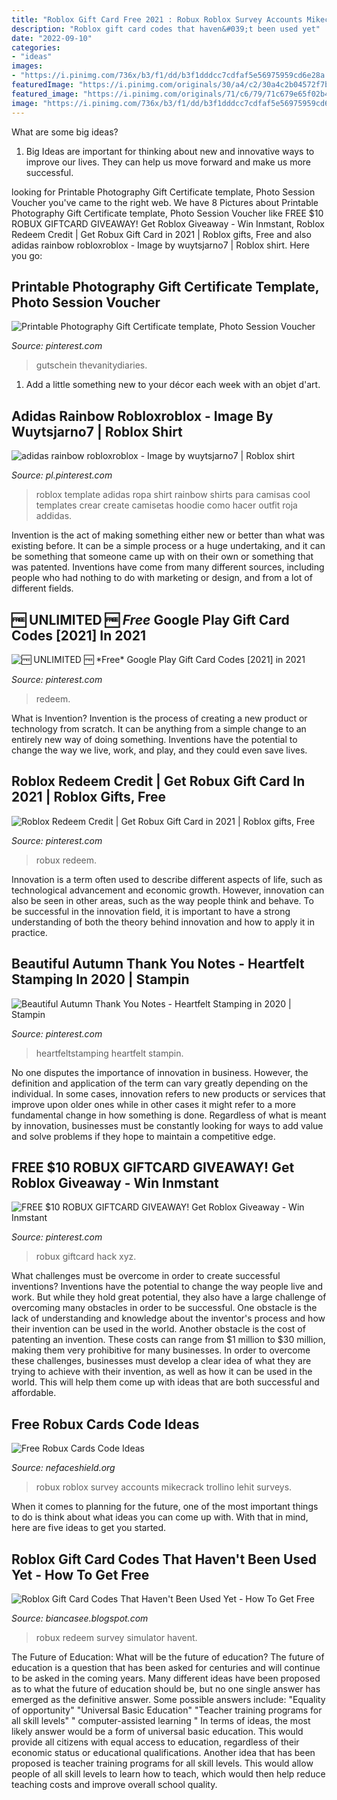 ```yaml
---
title: "Roblox Gift Card Free 2021 : Robux Roblox Survey Accounts Mikecrack Trollino Lehit Surveys"
description: "Roblox gift card codes that haven&#039;t been used yet"
date: "2022-09-10"
categories:
- "ideas"
images:
- "https://i.pinimg.com/736x/b3/f1/dd/b3f1dddcc7cdfaf5e56975959cd6e28a.jpg"
featuredImage: "https://i.pinimg.com/originals/30/a4/c2/30a4c2b04572f7b3624b277ac2dcdb33.jpg"
featured_image: "https://i.pinimg.com/originals/71/c6/79/71c679e65f02b4e826262461e7c0d529.jpg"
image: "https://i.pinimg.com/736x/b3/f1/dd/b3f1dddcc7cdfaf5e56975959cd6e28a.jpg"
---
```



What are some big ideas?
1. Big Ideas are important for thinking about new and innovative ways to improve our lives. They can help us move forward and make us more successful.

	

		
looking for Printable Photography Gift Certificate template, Photo Session Voucher you've came to the right web. We have 8 Pictures about Printable Photography Gift Certificate template, Photo Session Voucher like FREE $10 ROBUX GIFTCARD GIVEAWAY! Get Roblox Giveaway - Win Inmstant, Roblox Redeem Credit | Get Robux Gift Card in 2021 | Roblox gifts, Free and also adidas rainbow robloxroblox - Image by wuytsjarno7 | Roblox shirt. Here you go:
		
    
## Printable Photography Gift Certificate Template, Photo Session Voucher

<img loading=lazy src="https://i.pinimg.com/736x/b6/b2/5f/b6b25f73e06229a18b6dee14c31d4fa6.jpg" onerror="this.onerror=null;this.src='https://tse3.mm.bing.net/th?id=OIP.yHGGL9_mUWdH_Q7tO2gbCwHaHa&amp;pid=15.1';" alt="Printable Photography Gift Certificate template, Photo Session Voucher">

_Source: pinterest.com_

>gutschein thevanitydiaries. 

	

1. Add a little something new to your décor each week with an objet d'art.

    
## Adidas Rainbow Robloxroblox - Image By Wuytsjarno7 | Roblox Shirt

<img loading=lazy src="https://i.pinimg.com/736x/22/78/61/22786107eb2ec77ab9a03a568fb7392e.jpg" onerror="this.onerror=null;this.src='https://tse1.mm.bing.net/th?id=OIP.Usa73rexfQHnx6qFuwXpTQHaHE&amp;pid=15.1';" alt="adidas rainbow robloxroblox - Image by wuytsjarno7 | Roblox shirt">

_Source: pl.pinterest.com_

>roblox template adidas ropa shirt rainbow shirts para camisas cool templates crear create camisetas hoodie como hacer outfit roja addidas. 

	

Invention is the act of making something either new or better than what was existing before. It can be a simple process or a huge undertaking, and it can be something that someone came up with on their own or something that was patented. Inventions have come from many different sources, including people who had nothing to do with marketing or design, and from a lot of different fields.

    
## 🆓 UNLIMITED 🆓 *Free* Google Play Gift Card Codes [2021] In 2021

<img loading=lazy src="https://i.pinimg.com/736x/b3/f1/dd/b3f1dddcc7cdfaf5e56975959cd6e28a.jpg" onerror="this.onerror=null;this.src='https://tse4.mm.bing.net/th?id=OIP.Uxea5tUvFjITNAX5cGOWgwHaFj&amp;pid=15.1';" alt="🆓 UNLIMITED 🆓 *Free* Google Play Gift Card Codes [2021] in 2021">

_Source: pinterest.com_

>redeem. 

	

What is Invention?
Invention is the process of creating a new product or technology from scratch. It can be anything from a simple change to an entirely new way of doing something. Inventions have the potential to change the way we live, work, and play, and they could even save lives.

    
## Roblox Redeem Credit | Get Robux Gift Card In 2021 | Roblox Gifts, Free

<img loading=lazy src="https://i.pinimg.com/736x/1c/52/7f/1c527f890f1574d5a904a7b9cd2dc3df.jpg" onerror="this.onerror=null;this.src='https://tse1.mm.bing.net/th?id=OIP.y6rm-olEjqnhShUo7fXalQHaJ3&amp;pid=15.1';" alt="Roblox Redeem Credit | Get Robux Gift Card in 2021 | Roblox gifts, Free">

_Source: pinterest.com_

>robux redeem. 

	

Innovation is a term often used to describe different aspects of life, such as technological advancement and economic growth. However, innovation can also be seen in other areas, such as the way people think and behave. To be successful in the innovation field, it is important to have a strong understanding of both the theory behind innovation and how to apply it in practice.

    
## Beautiful Autumn Thank You Notes - Heartfelt Stamping In 2020 | Stampin

<img loading=lazy src="https://i.pinimg.com/originals/71/c6/79/71c679e65f02b4e826262461e7c0d529.jpg" onerror="this.onerror=null;this.src='https://tse2.mm.bing.net/th?id=OIP.M3TWRDLmznbiAYKb81Gp_gHaF_&amp;pid=15.1';" alt="Beautiful Autumn Thank You Notes - Heartfelt Stamping in 2020 | Stampin">

_Source: pinterest.com_

>heartfeltstamping heartfelt stampin. 

	

No one disputes the importance of innovation in business. However, the definition and application of the term can vary greatly depending on the individual. In some cases, innovation refers to new products or services that improve upon older ones while in other cases it might refer to a more fundamental change in how something is done. Regardless of what is meant by innovation, businesses must be constantly looking for ways to add value and solve problems if they hope to maintain a competitive edge.

    
## FREE $10 ROBUX GIFTCARD GIVEAWAY! Get Roblox Giveaway - Win Inmstant

<img loading=lazy src="https://i.pinimg.com/736x/3c/17/f3/3c17f345b8edee6de1296afca1794dc5.jpg" onerror="this.onerror=null;this.src='https://tse4.mm.bing.net/th?id=OIP.n8BO8yDInS4hVNYv27BQfQHaMG&amp;pid=15.1';" alt="FREE $10 ROBUX GIFTCARD GIVEAWAY! Get Roblox Giveaway - Win Inmstant">

_Source: pinterest.com_

>robux giftcard hack xyz. 

	

What challenges must be overcome in order to create successful inventions?
Inventions have the potential to change the way people live and work. But while they hold great potential, they also have a large challenge of overcoming many obstacles in order to be successful. One obstacle is the lack of understanding and knowledge about the inventor's process and how their invention can be used in the world. Another obstacle is the cost of patenting an invention. These costs can range from $1 million to $30 million, making them very prohibitive for many businesses. In order to overcome these challenges, businesses must develop a clear idea of what they are trying to achieve with their invention, as well as how it can be used in the world. This will help them come up with ideas that are both successful and affordable.

    
## Free Robux Cards Code Ideas

<img loading=lazy src="https://i.pinimg.com/originals/30/a4/c2/30a4c2b04572f7b3624b277ac2dcdb33.jpg" onerror="this.onerror=null;this.src='https://tse4.mm.bing.net/th?id=OIP.Owhgt0usM1MIy8l5drKHbwHaEK&amp;pid=15.1';" alt="Free Robux Cards Code Ideas">

_Source: nefaceshield.org_

>robux roblox survey accounts mikecrack trollino lehit surveys. 

	

When it comes to planning for the future, one of the most important things to do is think about what ideas you can come up with. With that in mind, here are five ideas to get you started. 

    
## Roblox Gift Card Codes That Haven&#039;t Been Used Yet - How To Get Free

<img loading=lazy src="https://lh6.googleusercontent.com/proxy/Xk46mQL0SrHgDZhDZC5zo81oBfJv0sbDZOm4aUlmyFya6MSiHzQEqdwbKMDGufMpV-1nxLSzjLMzXQ00N3cf_FwaCFnK7zURLdNn2hEq6QbpXGNZIuZZRTvkRDD5mesXoMc5tOo=w1200-h630-p-k-no-nu" onerror="this.onerror=null;this.src='https://tse4.mm.bing.net/th?id=OIP.fexj6sr73a8tIEfeh6-6qQHaFj&amp;pid=15.1';" alt="Roblox Gift Card Codes That Haven&#039;t Been Used Yet - How To Get Free">

_Source: biancasee.blogspot.com_

>robux redeem survey simulator havent. 

	

The Future of Education: What will be the future of education?
The future of education is a question that has been asked for centuries and will continue to be asked in the coming years. Many different ideas have been proposed as to what the future of education should be, but no one single answer has emerged as the definitive answer. Some possible answers include: 
"Equality of opportunity" 
"Universal Basic Education" 
"Teacher training programs for all skill levels" 
" computer-assisted learning "
In terms of ideas, the most likely answer would be a form of universal basic education. This would provide all citizens with equal access to education, regardless of their economic status or educational qualifications. Another idea that has been proposed is teacher training programs for all skill levels. This would allow people of all skill levels to learn how to teach, which would then help reduce teaching costs and improve overall school quality.

